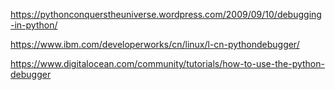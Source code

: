https://pythonconquerstheuniverse.wordpress.com/2009/09/10/debugging-in-python/



https://www.ibm.com/developerworks/cn/linux/l-cn-pythondebugger/



https://www.digitalocean.com/community/tutorials/how-to-use-the-python-debugger